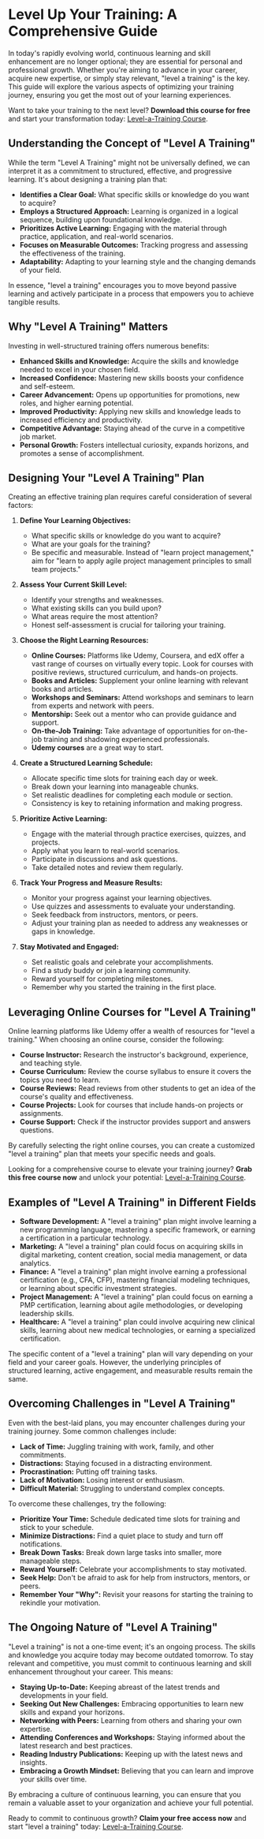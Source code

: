 # Level Up Your Training: A Comprehensive Guide

In today's rapidly evolving world, continuous learning and skill enhancement are no longer optional; they are essential for personal and professional growth. Whether you're aiming to advance in your career, acquire new expertise, or simply stay relevant, "level a training" is the key. This guide will explore the various aspects of optimizing your training journey, ensuring you get the most out of your learning experiences.

Want to take your training to the next level? **Download this course for free** and start your transformation today: [Level-a-Training Course](https://udemywork.com/level-a-training).

## Understanding the Concept of "Level A Training"

While the term "Level A Training" might not be universally defined, we can interpret it as a commitment to structured, effective, and progressive learning. It's about designing a training plan that:

*   **Identifies a Clear Goal:** What specific skills or knowledge do you want to acquire?
*   **Employs a Structured Approach:** Learning is organized in a logical sequence, building upon foundational knowledge.
*   **Prioritizes Active Learning:** Engaging with the material through practice, application, and real-world scenarios.
*   **Focuses on Measurable Outcomes:** Tracking progress and assessing the effectiveness of the training.
*   **Adaptability:** Adapting to your learning style and the changing demands of your field.

In essence, "level a training" encourages you to move beyond passive learning and actively participate in a process that empowers you to achieve tangible results.

## Why "Level A Training" Matters

Investing in well-structured training offers numerous benefits:

*   **Enhanced Skills and Knowledge:** Acquire the skills and knowledge needed to excel in your chosen field.
*   **Increased Confidence:** Mastering new skills boosts your confidence and self-esteem.
*   **Career Advancement:** Opens up opportunities for promotions, new roles, and higher earning potential.
*   **Improved Productivity:** Applying new skills and knowledge leads to increased efficiency and productivity.
*   **Competitive Advantage:** Staying ahead of the curve in a competitive job market.
*   **Personal Growth:** Fosters intellectual curiosity, expands horizons, and promotes a sense of accomplishment.

## Designing Your "Level A Training" Plan

Creating an effective training plan requires careful consideration of several factors:

1.  **Define Your Learning Objectives:**

    *   What specific skills or knowledge do you want to acquire?
    *   What are your goals for the training?
    *   Be specific and measurable. Instead of "learn project management," aim for "learn to apply agile project management principles to small team projects."

2.  **Assess Your Current Skill Level:**

    *   Identify your strengths and weaknesses.
    *   What existing skills can you build upon?
    *   What areas require the most attention?
    *   Honest self-assessment is crucial for tailoring your training.

3.  **Choose the Right Learning Resources:**

    *   **Online Courses:** Platforms like Udemy, Coursera, and edX offer a vast range of courses on virtually every topic. Look for courses with positive reviews, structured curriculum, and hands-on projects.
    *   **Books and Articles:** Supplement your online learning with relevant books and articles.
    *   **Workshops and Seminars:** Attend workshops and seminars to learn from experts and network with peers.
    *   **Mentorship:** Seek out a mentor who can provide guidance and support.
    *   **On-the-Job Training:** Take advantage of opportunities for on-the-job training and shadowing experienced professionals.
    *   **Udemy courses** are a great way to start.

4.  **Create a Structured Learning Schedule:**

    *   Allocate specific time slots for training each day or week.
    *   Break down your learning into manageable chunks.
    *   Set realistic deadlines for completing each module or section.
    *   Consistency is key to retaining information and making progress.

5.  **Prioritize Active Learning:**

    *   Engage with the material through practice exercises, quizzes, and projects.
    *   Apply what you learn to real-world scenarios.
    *   Participate in discussions and ask questions.
    *   Take detailed notes and review them regularly.

6.  **Track Your Progress and Measure Results:**

    *   Monitor your progress against your learning objectives.
    *   Use quizzes and assessments to evaluate your understanding.
    *   Seek feedback from instructors, mentors, or peers.
    *   Adjust your training plan as needed to address any weaknesses or gaps in knowledge.

7.  **Stay Motivated and Engaged:**

    *   Set realistic goals and celebrate your accomplishments.
    *   Find a study buddy or join a learning community.
    *   Reward yourself for completing milestones.
    *   Remember why you started the training in the first place.

## Leveraging Online Courses for "Level A Training"

Online learning platforms like Udemy offer a wealth of resources for "level a training." When choosing an online course, consider the following:

*   **Course Instructor:** Research the instructor's background, experience, and teaching style.
*   **Course Curriculum:** Review the course syllabus to ensure it covers the topics you need to learn.
*   **Course Reviews:** Read reviews from other students to get an idea of the course's quality and effectiveness.
*   **Course Projects:** Look for courses that include hands-on projects or assignments.
*   **Course Support:** Check if the instructor provides support and answers questions.

By carefully selecting the right online courses, you can create a customized "level a training" plan that meets your specific needs and goals.

Looking for a comprehensive course to elevate your training journey? **Grab this free course now** and unlock your potential: [Level-a-Training Course](https://udemywork.com/level-a-training).

## Examples of "Level A Training" in Different Fields

*   **Software Development:** A "level a training" plan might involve learning a new programming language, mastering a specific framework, or earning a certification in a particular technology.
*   **Marketing:** A "level a training" plan could focus on acquiring skills in digital marketing, content creation, social media management, or data analytics.
*   **Finance:** A "level a training" plan might involve earning a professional certification (e.g., CFA, CFP), mastering financial modeling techniques, or learning about specific investment strategies.
*   **Project Management:** A "level a training" plan could focus on earning a PMP certification, learning about agile methodologies, or developing leadership skills.
*   **Healthcare:** A "level a training" plan could involve acquiring new clinical skills, learning about new medical technologies, or earning a specialized certification.

The specific content of a "level a training" plan will vary depending on your field and your career goals. However, the underlying principles of structured learning, active engagement, and measurable results remain the same.

## Overcoming Challenges in "Level A Training"

Even with the best-laid plans, you may encounter challenges during your training journey. Some common challenges include:

*   **Lack of Time:** Juggling training with work, family, and other commitments.
*   **Distractions:** Staying focused in a distracting environment.
*   **Procrastination:** Putting off training tasks.
*   **Lack of Motivation:** Losing interest or enthusiasm.
*   **Difficult Material:** Struggling to understand complex concepts.

To overcome these challenges, try the following:

*   **Prioritize Your Time:** Schedule dedicated time slots for training and stick to your schedule.
*   **Minimize Distractions:** Find a quiet place to study and turn off notifications.
*   **Break Down Tasks:** Break down large tasks into smaller, more manageable steps.
*   **Reward Yourself:** Celebrate your accomplishments to stay motivated.
*   **Seek Help:** Don't be afraid to ask for help from instructors, mentors, or peers.
*   **Remember Your "Why":** Revisit your reasons for starting the training to rekindle your motivation.

## The Ongoing Nature of "Level A Training"

"Level a training" is not a one-time event; it's an ongoing process. The skills and knowledge you acquire today may become outdated tomorrow. To stay relevant and competitive, you must commit to continuous learning and skill enhancement throughout your career. This means:

*   **Staying Up-to-Date:** Keeping abreast of the latest trends and developments in your field.
*   **Seeking Out New Challenges:** Embracing opportunities to learn new skills and expand your horizons.
*   **Networking with Peers:** Learning from others and sharing your own expertise.
*   **Attending Conferences and Workshops:** Staying informed about the latest research and best practices.
*   **Reading Industry Publications:** Keeping up with the latest news and insights.
*   **Embracing a Growth Mindset:** Believing that you can learn and improve your skills over time.

By embracing a culture of continuous learning, you can ensure that you remain a valuable asset to your organization and achieve your full potential.

Ready to commit to continuous growth? **Claim your free access now** and start "level a training" today: [Level-a-Training Course](https://udemywork.com/level-a-training).

